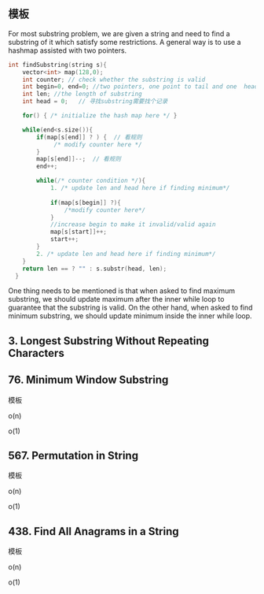 
## 模板

For most substring problem, we are given a string and need to find a substring of it which satisfy some restrictions. A general way is to use a hashmap assisted with two pointers.



```cpp
int findSubstring(string s){
    vector<int> map(128,0);
    int counter; // check whether the substring is valid
    int begin=0, end=0; //two pointers, one point to tail and one  head
    int len; //the length of substring
    int head = 0;   // 寻找substring需要找个记录

    for() { /* initialize the hash map here */ }

    while(end<s.size()){
        if(map[s[end]] ? ) {  // 看规则
             /* modify counter here */
        }
        map[s[end]]--;  // 看规则
        end++;

        while(/* counter condition */){ 
            1. /* update len and head here if finding minimum*/
                    
            if(map[s[begin]] ?){ 
                /*modify counter here*/ 
            }
            //increase begin to make it invalid/valid again
            map[s[start]]++;
            start++;
        } 
        2. /* update len and head here if finding minimum*/
    }
    return len == ? "" : s.substr(head, len);
  }

```

One thing needs to be mentioned is that when asked to find maximum substring, we should update maximum after the inner while loop to guarantee that the substring is valid. On the other hand, when asked to find minimum substring, we should update minimum inside the inner while loop.


## 3. Longest Substring Without Repeating Characters 

## 76. Minimum Window Substring

模板

o(n)

o(1)

## 567. Permutation in String

模板

o(n)

o(1)


## 438. Find All Anagrams in a String


模板

o(n)

o(1)
